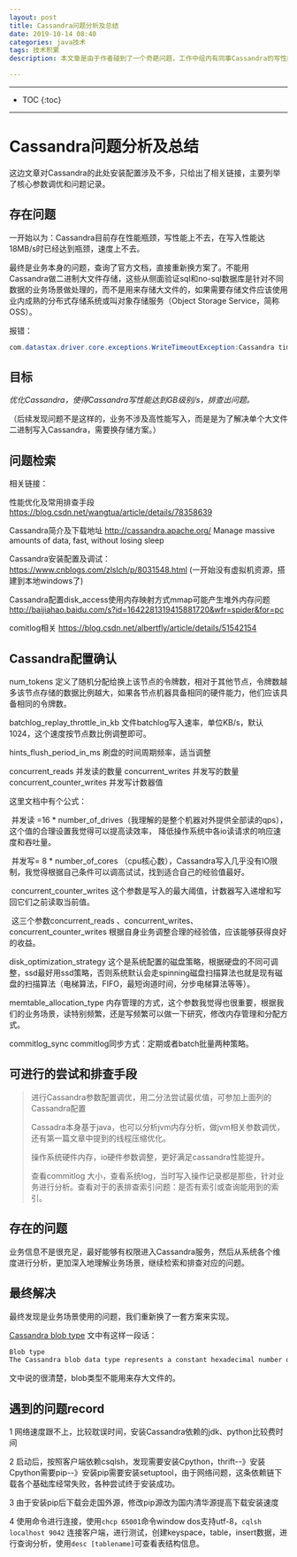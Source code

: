 ```yaml
---
layout: post
title: Cassandra问题分析及总结
date: 2019-10-14 08:40
categories: java技术
tags: 技术积累
description: 本文章是由于作者碰到了一个奇葩问题，工作中组内有同事Cassandra的写性能有瓶颈问题，我不是很了解，自己搭建配置，进行学习，一起分析找出问题所在。

---
```

*****
* TOC
{:toc}
*****


# Cassandra问题分析及总结

这边文章对Cassandra的此处安装配置涉及不多，只给出了相关链接，主要列举了核心参数调优和问题记录。

## 存在问题

一开始以为：Cassandra目前存在性能瓶颈，写性能上不去，在写入性能达18MB/s时已经达到瓶颈，速度上不去。

最终是业务本身的问题，查询了官方文档，直接重新换方案了。不能用Cassandra做二进制大文件存储，这些从侧面验证sql和no-sql数据库是针对不同数据的业务场景做处理的，而不是用来存储大文件的，如果需要存储文件应该使用业内成熟的分布式存储系统或叫对象存储服务（Object Storage Service，简称OSS）。

报错：

```java
com.datastax.driver.core.exceptions.WriteTimeoutException:Cassandra timeout during write query at consistency LOCAL_ONE(1 replica were required but only 0 acknowledged the write)
```

## 目标

*优化Cassandra，使得Cassandra写性能达到GB级别/s，排查出问题。*

（后续发现问题不是这样的，业务不涉及高性能写入，而是是为了解决单个大文件二进制写入Cassandra，需要换存储方案。）

## 问题检索

相关链接：

性能优化及常用排查手段 https://blog.csdn.net/wangtua/article/details/78358639

Cassandra简介及下载地址  http://cassandra.apache.org/ Manage massive amounts of data, fast, without losing sleep

Cassandra安装配置及调试：https://www.cnblogs.com/zlslch/p/8031548.html (一开始没有虚拟机资源，搭建到本地windows了)

Cassandra配置disk_access使用内存映射方式mmap可能产生堆外内存问题 http://baijiahao.baidu.com/s?id=1642281319415881720&wfr=spider&for=pc 



comitlog相关 https://blog.csdn.net/albertfly/article/details/51542154

## Cassandra配置确认

num_tokens 定义了随机分配给换上该节点的令牌数，相对于其他节点，令牌数越多该节点存储的数据比例越大，如果各节点机器具备相同的硬件能力，他们应该具备相同的令牌数。

batchlog_replay_throttle_in_kb 文件batchlog写入速率，单位KB/s，默认1024，这个速度按节点数比例调整即可。

hints_flush_period_in_ms 刷盘的时间周期频率，适当调整

concurrent_reads  并发读的数量
concurrent_writes  并发写的数量
concurrent_counter_writes 并发写计数器值

这里文档中有个公式：

​	并发读 =16 * number_of_drives（我理解的是整个机器对外提供全部读的qps），这个值的合理设置我觉得可以提高读效率， 降低操作系统中各io读请求的响应速度和吞吐量。

​	并发写= 8 * number_of_cores （cpu核心数），Cassandra写入几乎没有IO限制，我觉得根据自己条件可以调高试试，找到适合自己的经验值最好。

​	concurrent_counter_writes  这个参数是写入的最大阈值，计数器写入递增和写回它们之前读取当前值。

​	这三个参数concurrent_reads 、concurrent_writes、concurrent_counter_writes  根据自身业务调整合理的经验值，应该能够获得良好的收益。

disk_optimization_strategy 这个是系统配置的磁盘策略，根据硬盘的不同可调整，ssd最好用ssd策略，否则系统默认会走spinning磁盘扫描算法也就是现有磁盘的扫描算法（电梯算法，FIFO，最短询道时间，分步电梯算法等等）。

memtable_allocation_type 内存管理的方式，这个参数我觉得也很重要，根据我们的业务场景，读特别频繁，还是写频繁可以做一下研究，修改内存管理和分配方式。



commitlog_sync commitlog同步方式：定期或者batch批量两种策略。

## 可进行的尝试和排查手段

> 进行Cassandra参数配置调优，用二分法尝试最优值，可参加上面列的Cassandra配置
>
> Cassadra本身基于java，也可以分析jvm内存分析，做jvm相关参数调优，还有第一篇文章中提到的线程压缩优化。
>
> 操作系统硬件内存，io硬件参数调整，更好满足cassandra性能提升。
>
> 查看commitlog 大小，查看系统log，当时写入操作记录都是那些，针对业务进行分析。查看对于的表排查索引问题：是否有索引或查询能用到的索引。



## 存在的问题

业务信息不是很充足，最好能够有权限进入Cassandra服务，然后从系统各个维度进行分析，更加深入地理解业务场景，继续检索和排查对应的问题。



## 最终解决

最终发现是业务场景使用的问题，我们重新换了一套方案来实现。

[Cassandra blob type](https://docs.datastax.com/en/archived/cql/3.3/cql/cql_reference/blob_r.html) 文中有这样一段话：

```reStructuredText
Blob type
The Cassandra blob data type represents a constant hexadecimal number defined as 0[xX](hex)+ where hex is a hexadecimal character, such as [0-9a-fA-F]. For example, 0xcafe. The maximum theoretical size for a blob is 2 GB. The practical limit on blob size, however, is less than 1 MB. A blob type is suitable for storing a small image or short string.

```

文中说的很清楚，blob类型不能用来存大文件的。



## 遇到的问题record



1 网络速度跟不上，比较耽误时间，安装Cassandra依赖的jdk、python比较费时间

2 启动后，按照客户端依赖csqlsh，发现需要安装Cpython，thrift--》安装Cpython需要pip--》安装pip需要安装setuptool，由于网络问题，这条依赖链下载各个基础库经常失败，各种尝试终于安装成功。

3 由于安装pip后下载会走国外源，修改pip源改为国内清华源提高下载安装速度

4 使用命令进行连接，使用`chcp 65001`命令window dos支持utf-8，`cqlsh localhost 9042` 连接客户端，进行测试，创建keyspace，table，insert数据，进行查询分析，使用`desc [tablename]`可查看表结构信息。